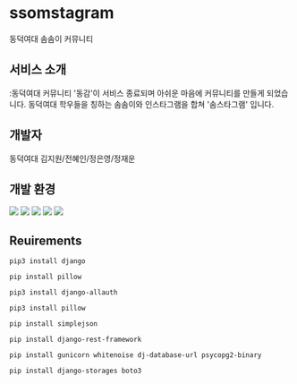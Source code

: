 # ssomstagram
동덕여대 솜솜이 커뮤니티

## 서비스 소개
:동덕여대 커뮤니티 '동감'이 서비스 종료되며 아쉬운 마음에 커뮤니티를 만들게 되었습니다.
동덕여대 학우들을 칭하는 솜솜이와 인스타그램을 합쳐 '솜스타그램' 입니다. 

## 개발자
동덕여대 김지원/전혜인/정은영/정재운

## 개발 환경

<span>
<img src="https://img.shields.io/badge/Django-092E20?style=flat-square&logo=Django&logoColor=white"/>
<img src="https://img.shields.io/badge/Python-3776AB?style=flat-square&logo=Python&logoColor=white"/>
<img src="https://img.shields.io/badge/HTML5-E34F26?style=flat-square&logo=HTML5&logoColor=white"/>
<img src="https://img.shields.io/badge/CSS3-1572B6?style=flat-square&logo=CSS3&logoColor=white"/>
<img src="https://img.shields.io/badge/JavaScript-F7DF1E?style=flat-square&logo=JavaScript&logoColor=white"/>
</span>


## Reuirements
```
pip3 install django
```
```
pip install pillow
```
```
pip3 install django-allauth
```
```
pip3 install pillow
```
```
pip install simplejson
```
```
pip install django-rest-framework
```
```
pip install gunicorn whitenoise dj-database-url psycopg2-binary
```
```
pip install django-storages boto3
```



<!--
git clone https://github.com/moongpom/ssomstagram.git

git clone 한 뒤에 순서대로 입력하기

git init

python -m venv myvenv

source myvenv/Scripts/activate

cd ssomstagram

pip install django

pip install django-allauth

pip install pillow

pip install simplejson

pip install django-rest-framework

pip install gunicorn whitenoise dj-database-url psycopg2-binary

pip install django-storages boto3

python manage.py makemigrations

python manage.py migrate
-------------------------------
pip install django-storages
pip install boto3
secrests.json - manage.py있는 폴더에
{
    "AWS_ACCESS_KEY_ID": "구글 s3키아이디",
    "AWS_SECRET_ACCESS_KEY": "구글 s3키",
}
-------------------------------

python manage.py runserver-->
